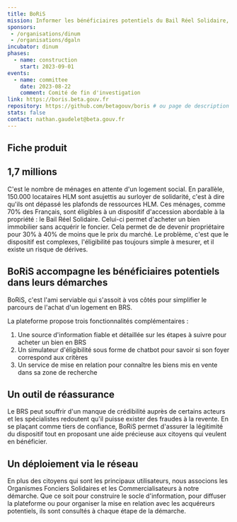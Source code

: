 ```yaml
---
title: BoRiS
mission: Informer les bénéficiaires potentiels du Bail Réel Solidaire, simuler l'éligibilité au dispositif et mettre en relation les acheteurs avec les Organismes Fonciers Solidaires
sponsors: 
 - /organisations/dinum
 - /organisations/dgaln 
incubator: dinum 
phases: 
  - name: construction
    start: 2023-09-01 
events: 
  - name: committee
    date: 2023-08-22 
    comment: Comité de fin d'investigation 
link: https://boris.beta.gouv.fr
repository: https://github.com/betagouv/boris # ou page de description des dépôts s'il y en a plusieurs
stats: false 
contact: nathan.gaudelet@beta.gouv.fr 
---
```


## Fiche produit

<h2>1,7 millions</h2>

C'est le nombre de ménages en attente d'un logement social.
En parallèle, 150.000 locataires HLM sont asujettis au surloyer de solidarité, c'est à dire qu'ils ont dépassé les plafonds de ressources HLM.
Ces ménages, comme 70% des Français, sont éligibles à un dispositif d'accession abordable à la propriété : le Bail Réel Solidaire. Celui-ci permet d'acheter un bien immobilier sans acquérir le foncier. Cela permet de de devenir propriétaire pour 30% à 40% de moins que le prix du marché.
Le problème, c'est que le dispositif est complexes, l'éligibilité pas toujours simple à mesurer, et il existe un risque de dérives.

<h2>BoRiS accompagne les bénéficiaires potentiels dans leurs démarches</h2>
BoRiS, c'est l'ami serviable qui s'assoit à vos côtés pour simplifier le parcours de l'achat d'un logement en BRS.

La plateforme propose trois fonctionnalités complémentaires :
1. Une source d'information fiable et détaillée sur les étapes à suivre pour acheter un bien en BRS
2. Un simulateur d'éligibilité sous forme de chatbot pour savoir si son foyer correspond aux critères
3. Un service de mise en relation pour connaître les biens mis en vente dans sa zone de recherche

<h2>Un outil de réassurance</h2>
Le BRS peut souffrir d'un manque de crédibilité auprès de certains acteurs et les spécialistes redoutent qu'il puisse exister des fraudes à la revente.
En se plaçant comme tiers de confiance, BoRiS permet d'assurer la légitimité du dispositif tout en proposant une aide précieuse aux citoyens qui veulent en bénéficier.

<h2>Un déploiement via le réseau</h2>
En plus des citoyens qui sont les principaux utilisateurs, nous associons les Organismes Fonciers Solidaires et les Commercialisateurs à notre démarche. 
Que ce soit pour construire le socle d'information, pour diffuser la plateforme ou pour organiser la mise en relation avec les acquéreurs potentiels, ils sont consultés à chaque étape de la démarche.
